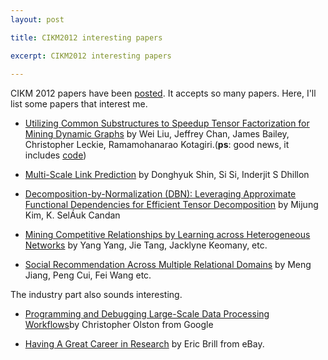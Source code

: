 ```yaml
---
layout: post

title: CIKM2012 interesting papers

excerpt: CIKM2012 interesting papers
 
---
```


CIKM 2012 papers have been [posted](http://www.cikm2012.org/accepted_papers.php). 
It accepts so many papers. Here, I'll list some papers that interest me.

* [Utilizing Common Substructures to Speedup Tensor Factorization for Mining Dynamic Graphs](http://people.eng.unimelb.edu.au/liuw/Webpage/ITD.pdf) by Wei Liu, Jeffrey Chan, James Bailey, Christopher Leckie, Ramamohanarao Kotagiri.(**ps**: good news, it includes [code](http://people.eng.unimelb.edu.au/liuw/ITF.html))

* [Multi-Scale Link Prediction](http://www.cs.utexas.edu/users/inderjit/public_papers/mslp_cikm2012.pdf) by Donghyuk Shin, Si Si, Inderjit S Dhillon

* [Decomposition-by-Normalization (DBN): Leveraging Approximate Functional Dependencies for Efficient Tensor Decomposition](http://www.public.asu.edu/~mkim48/fp145-kim.pdf) by Mijung Kim, K. SelÁuk Candan

* [Mining Competitive Relationships by Learning across
Heterogeneous Networks](http://keg.cs.tsinghua.edu.cn/jietang/publications/CIKM12-Yang-et-al-Mining-Competitive-Relationships.pdf) by Yang Yang, Jie Tang, Jacklyne Keomany, etc.

* [Social Recommendation Across Multiple Relational
Domains](http://www.mengjiang.me/cikm12-social-recommendation-across-multiple-relational-domains.pdf) by Meng Jiang, Peng Cui, Fei Wang etc.

The industry part also sounds interesting.

* [Programming and Debugging Large-Scale Data Processing Workflows](http://cloud.berkeley.edu/data/data-prog-debug.pdf)by Christopher Olston from Google

* [Having A Great Career in Research](http://www.cikm2012.org/industry_event.php#Eric) by Eric Brill from eBay.


